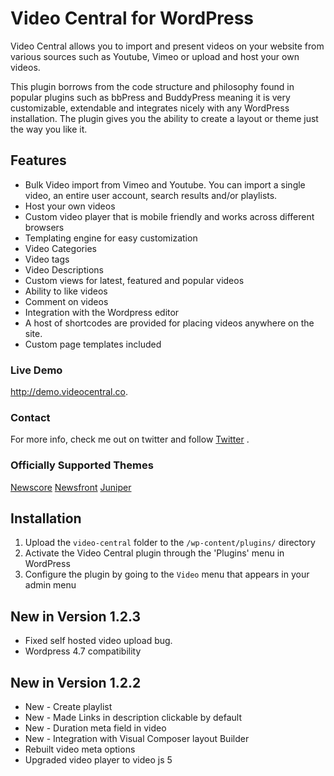 # Video Central for WordPress

Video Central allows you to import and present videos on your website from various sources such as Youtube, Vimeo or upload and host your own videos.

This plugin borrows from the code structure and philosophy found in popular plugins such as bbPress and BuddyPress meaning it is very customizable, extendable and integrates nicely with any WordPress installation. The plugin gives you the ability to create a layout or theme just the way you like it.

## Features

* Bulk Video import from Vimeo and Youtube. You can import a single video, an entire user account, search results and/or playlists.
* Host your own videos
* Custom video player that is mobile friendly and works across different browsers
* Templating engine for easy customization
* Video Categories
* Video tags
* Video Descriptions
* Custom views for latest, featured and popular videos
* Ability to like videos
* Comment on videos
* Integration with the Wordpress editor
* A host of shortcodes are provided for placing videos anywhere on the site.
* Custom page templates included

### Live Demo
<a href="http://demo.videocentral.co">http://demo.videocentral.co</a>.

### Contact
For more info, check me out on twitter and follow <a href="http://twitter.com/frankGM1">Twitter</a> .

### Officially Supported Themes
<a href="http://themes.radiumthemes.com/wp/newscore">Newscore</a>
<a href="http://themes.radiumthemes.com/wp/newsfront">Newsfront</a>
<a href="http://themes.radiumthemes.com/?theme=Juniper">Juniper</a>

## Installation

1. Upload the `video-central` folder to the `/wp-content/plugins/` directory
2. Activate the Video Central plugin through the 'Plugins' menu in WordPress
3. Configure the plugin by going to the `Video` menu that appears in your admin menu

## New in Version 1.2.3

* Fixed self hosted video upload bug.
* Wordpress 4.7 compatibility

## New in Version 1.2.2

* New - Create playlist
* New - Made Links in description clickable by default
* New - Duration meta field in video
* New - Integration with Visual Composer layout Builder
* Rebuilt video meta options
* Upgraded video player to video js 5
